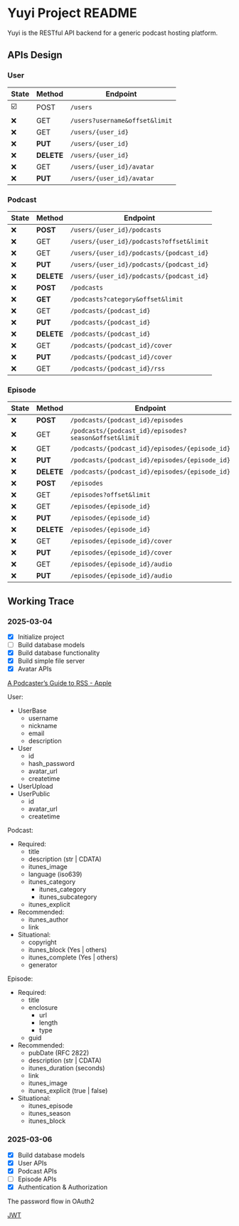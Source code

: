 # Yuyi Project README

Yuyi is the RESTful API backend for a generic podcast hosting platform.

## APIs Design

### User

State   | Method      | Endpoint
--------|-------------|-----
☑️      | POST        | `/users`
❌      | GET         | `/users?username&offset&limit`
❌      | GET         | `/users/{user_id}`
❌      | **PUT**     | `/users/{user_id}`
❌      | **DELETE**  | `/users/{user_id}`
❌      | GET         | `/users/{user_id}/avatar`
❌      | **PUT**     | `/users/{user_id}/avatar`

### Podcast

State   | Method      | Endpoint
--------|-------------|-----
❌      | **POST**    | `/users/{user_id}/podcasts`
❌      | GET         | `/users/{user_id}/podcasts?offset&limit`
❌      | GET         | `/users/{user_id}/podcasts/{podcast_id}`
❌      | **PUT**     | `/users/{user_id}/podcasts/{podcast_id}`
❌      | **DELETE**  | `/users/{user_id}/podcasts/{podcast_id}`
❌      | **POST**    | `/podcasts`
❌      | **GET**     | `/podcasts?category&offset&limit`
❌      | GET         | `/podcasts/{podcast_id}`
❌      | **PUT**     | `/podcasts/{podcast_id}`
❌      | **DELETE**  | `/podcasts/{podcast_id}`
❌      | GET         | `/podcasts/{podcast_id}/cover`
❌      | **PUT**     | `/podcasts/{podcast_id}/cover`
❌      | GET         | `/podcasts/{podcast_id}/rss`

### Episode

State   | Method      | Endpoint
--------|-------------|-----
❌      | **POST**    | `/podcasts/{podcast_id}/episodes`
❌      | GET         | `/podcasts/{podcast_id}/episodes?season&offset&limit`
❌      | GET         | `/podcasts/{podcast_id}/episodes/{episode_id}`
❌      | **PUT**     | `/podcasts/{podcast_id}/episodes/{episode_id}`
❌      | **DELETE**  | `/podcasts/{podcast_id}/episodes/{episode_id}`
❌      | **POST**    | `/episodes`
❌      | GET         | `/episodes?offset&limit`
❌      | GET         | `/episodes/{episode_id}`
❌      | **PUT**     | `/episodes/{episode_id}`
❌      | **DELETE**  | `/episodes/{episode_id}`
❌      | GET         | `/episodes/{episode_id}/cover`
❌      | **PUT**     | `/episodes/{episode_id}/cover`
❌      | GET         | `/episodes/{episode_id}/audio`
❌      | **PUT**     | `/episodes/{episode_id}/audio`

## Working Trace

### 2025-03-04

- [x] Initialize project
- [ ] Build database models
- [x] Build database functionality
- [x] Build simple file server
- [x] Avatar APIs

[A Podcaster’s Guide to RSS - Apple](https://help.apple.com/itc/podcasts_connect/)

User:

- UserBase
    - username
    - nickname 
    - email
    - description
- User
    - id
    - hash_password
    - avatar_url
    - createtime
- UserUpload
- UserPublic
    - id
    - avatar_url
    - createtime

Podcast:

- Required:
    - title
    - description (str | CDATA)
    - itunes_image
    - language (iso639)
    - itunes_category
        - itunes_category
        - itunes_subcategory
    - itunes_explicit
- Recommended:
    - itunes_author
    - link
- Situational:
    - copyright
    - itunes_block (Yes | others)
    - itunes_complete (Yes | others)
    - generator

Episode:

- Required:
    - title
    - enclosure
        - url
        - length
        - type
    - guid
- Recommended:
    - pubDate (RFC 2822)
    - description (str | CDATA)
    - itunes_duration (seconds)
    - link
    - itunes_image
    - itunes_explicit (true | false)
- Situational:
    - itunes_episode
    - itunes_season
    - itunes_block

### 2025-03-06

- [x] Build database models
- [x] User APIs
- [x] Podcast APIs
- [ ] Episode APIs
- [x] Authentication & Authorization

The password flow in OAuth2

[JWT](https://jwt.io/)

